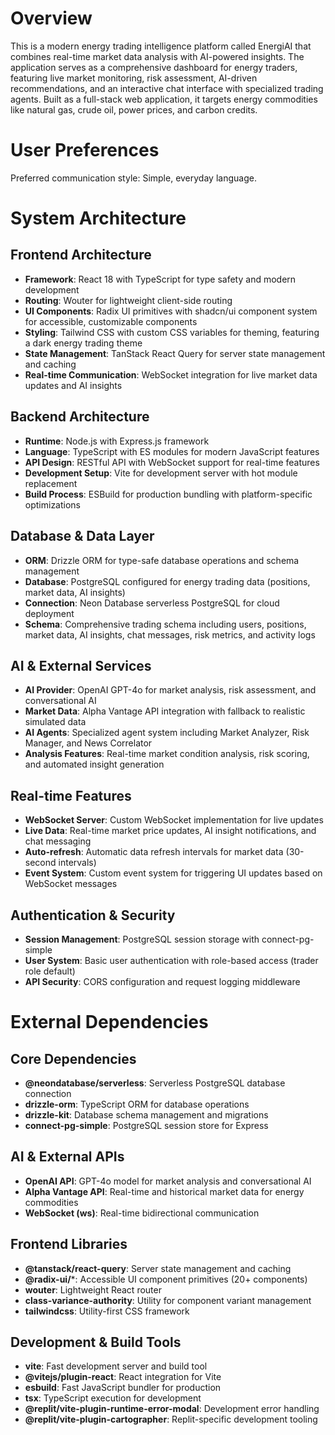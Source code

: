 # Overview

This is a modern energy trading intelligence platform called EnergiAI that combines real-time market data analysis with AI-powered insights. The application serves as a comprehensive dashboard for energy traders, featuring live market monitoring, risk assessment, AI-driven recommendations, and an interactive chat interface with specialized trading agents. Built as a full-stack web application, it targets energy commodities like natural gas, crude oil, power prices, and carbon credits.

# User Preferences

Preferred communication style: Simple, everyday language.

# System Architecture

## Frontend Architecture
- **Framework**: React 18 with TypeScript for type safety and modern development
- **Routing**: Wouter for lightweight client-side routing
- **UI Components**: Radix UI primitives with shadcn/ui component system for accessible, customizable components
- **Styling**: Tailwind CSS with custom CSS variables for theming, featuring a dark energy trading theme
- **State Management**: TanStack React Query for server state management and caching
- **Real-time Communication**: WebSocket integration for live market data updates and AI insights

## Backend Architecture
- **Runtime**: Node.js with Express.js framework
- **Language**: TypeScript with ES modules for modern JavaScript features
- **API Design**: RESTful API with WebSocket support for real-time features
- **Development Setup**: Vite for development server with hot module replacement
- **Build Process**: ESBuild for production bundling with platform-specific optimizations

## Database & Data Layer
- **ORM**: Drizzle ORM for type-safe database operations and schema management
- **Database**: PostgreSQL configured for energy trading data (positions, market data, AI insights)
- **Connection**: Neon Database serverless PostgreSQL for cloud deployment
- **Schema**: Comprehensive trading schema including users, positions, market data, AI insights, chat messages, risk metrics, and activity logs

## AI & External Services
- **AI Provider**: OpenAI GPT-4o for market analysis, risk assessment, and conversational AI
- **Market Data**: Alpha Vantage API integration with fallback to realistic simulated data
- **AI Agents**: Specialized agent system including Market Analyzer, Risk Manager, and News Correlator
- **Analysis Features**: Real-time market condition analysis, risk scoring, and automated insight generation

## Real-time Features
- **WebSocket Server**: Custom WebSocket implementation for live updates
- **Live Data**: Real-time market price updates, AI insight notifications, and chat messaging
- **Auto-refresh**: Automatic data refresh intervals for market data (30-second intervals)
- **Event System**: Custom event system for triggering UI updates based on WebSocket messages

## Authentication & Security
- **Session Management**: PostgreSQL session storage with connect-pg-simple
- **User System**: Basic user authentication with role-based access (trader role default)
- **API Security**: CORS configuration and request logging middleware

# External Dependencies

## Core Dependencies
- **@neondatabase/serverless**: Serverless PostgreSQL database connection
- **drizzle-orm**: TypeScript ORM for database operations
- **drizzle-kit**: Database schema management and migrations
- **connect-pg-simple**: PostgreSQL session store for Express

## AI & External APIs
- **OpenAI API**: GPT-4o model for market analysis and conversational AI
- **Alpha Vantage API**: Real-time and historical market data for energy commodities
- **WebSocket (ws)**: Real-time bidirectional communication

## Frontend Libraries
- **@tanstack/react-query**: Server state management and caching
- **@radix-ui/***: Accessible UI component primitives (20+ components)
- **wouter**: Lightweight React router
- **class-variance-authority**: Utility for component variant management
- **tailwindcss**: Utility-first CSS framework

## Development & Build Tools
- **vite**: Fast development server and build tool
- **@vitejs/plugin-react**: React integration for Vite
- **esbuild**: Fast JavaScript bundler for production
- **tsx**: TypeScript execution for development
- **@replit/vite-plugin-runtime-error-modal**: Development error handling
- **@replit/vite-plugin-cartographer**: Replit-specific development tooling
